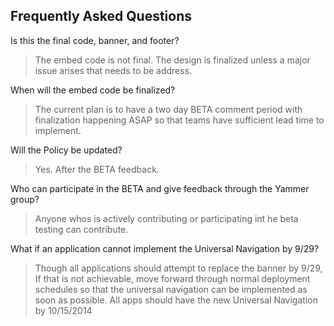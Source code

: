 ## Frequently Asked Questions

Is this the final code, banner, and footer?
> The embed code is not final.  The design is finalized unless a major issue arises that needs to be address.

When will the embed code be finalized?
> The current plan is to have a two day BETA comment period with finalization happening ASAP so that teams have sufficient lead time to implement.

Will the Policy be updated?
> Yes. After the BETA feedback.

Who can participate in the BETA and give feedback through the Yammer group?
> Anyone whos is actively contributing or participating int he beta testing can contribute.

What if an application cannot implement the Universal Navigation by 9/29?
> Though all applications should attempt to replace the banner by 9/29, If that is not achievable, move forward through normal deployment schedules so that the universal navigation can be implemented as soon as possible.  All apps should have the new Universal Navigation by 10/15/2014
